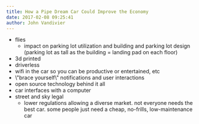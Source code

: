 ```yaml
---
title: How a Pipe Dream Car Could Improve the Economy
date: 2017-02-08 09:25:41
author: John Vandivier
---
```




<ul>
 	<li>flies
<ul>
 	<li>impact on parking lot utilization and building and parking lot design (parking lot as tall as the building = landing pad on each floor)</li>
</ul>
</li>
 	<li>3d printed</li>
 	<li>driverless</li>
 	<li>wifi in the car so you can be productive or entertained, etc</li>
 	<li>\"brace yourself\" notifications and user interactions</li>
 	<li>open source technology behind it all</li>
 	<li>car interfaces with a computer</li>
 	<li>street and sky legal
<ul>
 	<li>lower regulations allowing a diverse market. not everyone needs the best car. some people just need a cheap, no-frills, low-maintenance car</li>
</ul>
</li>
</ul>